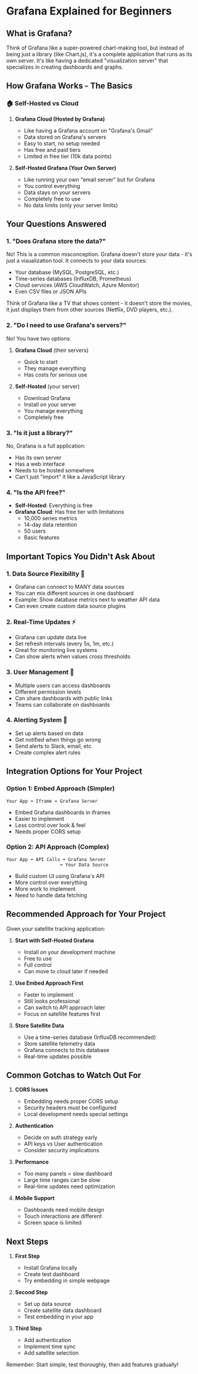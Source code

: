 # Grafana Explained for Beginners

## What is Grafana?
Think of Grafana like a super-powered chart-making tool, but instead of being just a library (like Chart.js), it's a complete application that runs as its own server. It's like having a dedicated "visualization server" that specializes in creating dashboards and graphs.

## How Grafana Works - The Basics

### 🏠 Self-Hosted vs Cloud
1. **Grafana Cloud (Hosted by Grafana)**
   - Like having a Grafana account on "Grafana's Gmail"
   - Data stored on Grafana's servers
   - Easy to start, no setup needed
   - Has free and paid tiers
   - Limited in free tier (10k data points)

2. **Self-Hosted Grafana (Your Own Server)**
   - Like running your own "email server" but for Grafana
   - You control everything
   - Data stays on your servers
   - Completely free to use
   - No data limits (only your server limits)

## Your Questions Answered

### 1. "Does Grafana store the data?"
No! This is a common misconception. Grafana doesn't store your data - it's just a visualization tool. It connects to your data sources:
- Your database (MySQL, PostgreSQL, etc.)
- Time-series databases (InfluxDB, Prometheus)
- Cloud services (AWS CloudWatch, Azure Monitor)
- Even CSV files or JSON APIs

Think of Grafana like a TV that shows content - it doesn't store the movies, it just displays them from other sources (Netflix, DVD players, etc.).

### 2. "Do I need to use Grafana's servers?"
No! You have two options:
1. **Grafana Cloud** (their servers)
   - Quick to start
   - They manage everything
   - Has costs for serious use

2. **Self-Hosted** (your server)
   - Download Grafana
   - Install on your server
   - You manage everything
   - Completely free

### 3. "Is it just a library?"
No, Grafana is a full application:
- Has its own server
- Has a web interface
- Needs to be hosted somewhere
- Can't just "import" it like a JavaScript library

### 4. "Is the API free?"
- **Self-Hosted**: Everything is free
- **Grafana Cloud**: Has free tier with limitations
  - 10,000 series metrics
  - 14-day data retention
  - 50 users
  - Basic features

## Important Topics You Didn't Ask About

### 1. Data Source Flexibility 🔌
- Grafana can connect to MANY data sources
- You can mix different sources in one dashboard
- Example: Show database metrics next to weather API data
- Can even create custom data source plugins

### 2. Real-Time Updates ⚡
- Grafana can update data live
- Set refresh intervals (every 5s, 1m, etc.)
- Great for monitoring live systems
- Can show alerts when values cross thresholds

### 3. User Management 👥
- Multiple users can access dashboards
- Different permission levels
- Can share dashboards with public links
- Teams can collaborate on dashboards

### 4. Alerting System 🚨
- Set up alerts based on data
- Get notified when things go wrong
- Send alerts to Slack, email, etc.
- Create complex alert rules

## Integration Options for Your Project

### Option 1: Embed Approach (Simpler)
```
Your App ➡️ Iframe ➡️ Grafana Server
```
- Embed Grafana dashboards in iframes
- Easier to implement
- Less control over look & feel
- Needs proper CORS setup

### Option 2: API Approach (Complex)
```
Your App ➡️ API Calls ➡️ Grafana Server
                    ➡️ Your Data Source
```
- Build custom UI using Grafana's API
- More control over everything
- More work to implement
- Need to handle data fetching

## Recommended Approach for Your Project

Given your satellite tracking application:

1. **Start with Self-Hosted Grafana**
   - Install on your development machine
   - Free to use
   - Full control
   - Can move to cloud later if needed

2. **Use Embed Approach First**
   - Faster to implement
   - Still looks professional
   - Can switch to API approach later
   - Focus on satellite features first

3. **Store Satellite Data**
   - Use a time-series database (InfluxDB recommended)
   - Store satellite telemetry data
   - Grafana connects to this database
   - Real-time updates possible

## Common Gotchas to Watch Out For

1. **CORS Issues**
   - Embedding needs proper CORS setup
   - Security headers must be configured
   - Local development needs special settings

2. **Authentication**
   - Decide on auth strategy early
   - API keys vs User authentication
   - Consider security implications

3. **Performance**
   - Too many panels = slow dashboard
   - Large time ranges can be slow
   - Real-time updates need optimization

4. **Mobile Support**
   - Dashboards need mobile design
   - Touch interactions are different
   - Screen space is limited

## Next Steps

1. **First Step**
   - Install Grafana locally
   - Create test dashboard
   - Try embedding in simple webpage

2. **Second Step**
   - Set up data source
   - Create satellite data dashboard
   - Test embedding in your app

3. **Third Step**
   - Add authentication
   - Implement time sync
   - Add satellite selection

Remember: Start simple, test thoroughly, then add features gradually!
